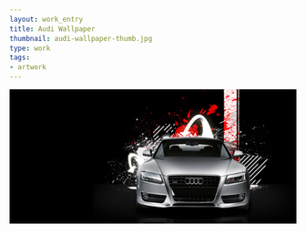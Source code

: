 ```yaml
---
layout: work_entry
title: Audi Wallpaper
thumbnail: audi-wallpaper-thumb.jpg
type: work
tags: 
- artwork
---
```


				
<p><img src="/images/work/2010-06-14_audi_wallpaper.jpg" class="illustration" title="Illustration 1" alt="Illustration 1"></p>